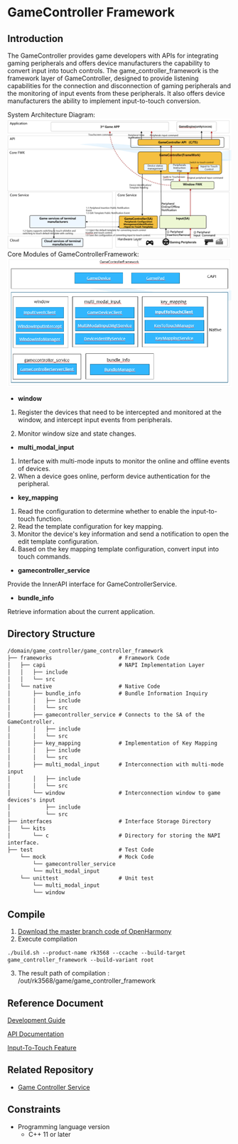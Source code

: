 # GameController Framework

## Introduction

The GameController provides game developers with APIs for integrating gaming peripherals and offers device manufacturers
the capability
to convert input into touch controls.
The game_controller_framework is the framework layer of GameController, designed to provide listening capabilities for
the connection
and disconnection of gaming peripherals and the monitoring of input events from these peripherals. It also offers device
manufacturers
the ability to implement input-to-touch conversion.

System Architecture Diagram:
![System Architecture Diagram](./figures/system_arch_en.PNG)
Core Modules of GameControllerFramework:
![Code Architecture Diagram](./figures/code_arch.PNG)

- **window**

1) Register the devices that need to be intercepted and monitored at the window,
   and intercept input events from peripherals.

2) Monitor window size and state changes.

- **multi_modal_input**

1) Interface with multi-mode inputs to monitor the online and offline events of devices.
2) When a device goes online, perform device authentication for the peripheral.

- **key_mapping**

1) Read the configuration to determine whether to enable the input-to-touch function.
2) Read the template configuration for key mapping.
3) Monitor the device's key information and send a notification to open the edit template configuration.
4) Based on the key mapping template configuration, convert input into touch commands.

- **gamecontroller_service**

Provide the InnerAPI interface for GameControllerService.

- **bundle_info**

Retrieve information about the current application.

## Directory Structure

```
/domain/game_controller/game_controller_framework
├── frameworks                     # Framework Code
│   ├── capi                       # NAPI Implementation Layer
│   │   ├── include
│   │   └── src
│   └── native                     # Native Code
│       ├── bundle_info            # Bundle Information Inquiry
│       │   ├── include
│       │   └── src
│       ├── gamecontroller_service # Connects to the SA of the GameController.
│       │   ├── include
│       │   └── src
│       ├── key_mapping            # Implementation of Key Mapping 
│       │   ├── include
│       │   └── src
│       ├── multi_modal_input      # Interconnection with multi-mode input 
│       │   ├── include
│       │   └── src
│       └── window                 # Interconnection window to game devices's input
│           ├── include
│           └── src  
├── interfaces                     # Interface Storage Directory 
│   └── kits                        
│       └── c                      # Directory for storing the NAPI interface.
├── test                           # Test Code
    └── mock                       # Mock Code
        └── gamecontroller_service
        └── multi_modal_input
    └── unittest                   # Unit test  
        └── multi_modal_input 
        └── window   
```

## Compile

1. [Download the master branch code of OpenHarmony](https://www.openharmony.cn/download/)
2. Execute compilation

```shell
./build.sh --product-name rk3568 --ccache --build-target game_controller_framework --build-variant root
```

3. The result path of compilation : /out/rk3568/game/game_controller_framework

## Reference Document

[Development Guide](https://gitcode.com/weixin_42784160/docs/blob/master/zh-cn/application-dev/game-controller/Readme-CN.md)

[API Documentation](https://gitcode.com/weixin_42784160/docs/blob/master/zh-cn/application-dev/reference/apis-game-controller-kit/Readme-CN.md)

[Input-To-Touch Feature](https://gitcode.com/openharmony-sig/game_game_controller_framework/wiki/%E8%BE%93%E5%85%A5%E8%BD%AC%E8%A7%A6%E6%8E%A7%E7%89%B9%E6%80%A7.md)

## Related Repository

- [Game Controller Service](https://gitcode.com/openharmony-sig/game_game_controller_service)

## Constraints

- Programming language version
    - C++ 11 or later
